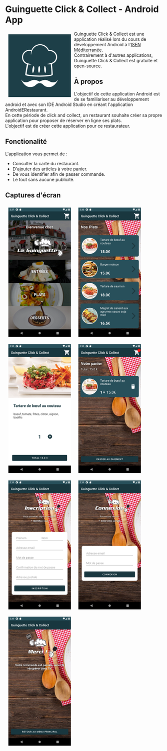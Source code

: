 # Guinguette Click & Collect - Android App

<img src="./src/main/res/drawable/logo.png" align="left" width="200" hspace="10" vspace="10">

Guinguette Click & Collect est une application réalisé lors du cours de développement Android à l'[ISEN Méditerranée](https://www.isen-mediterranee.fr/).  
Contrairement à d'autres applications, Guinguette Click & Collect est gratuite et open-source.

## À propos

L'objectif de cette application Android est de se familiariser au développement android et avec son IDE Android Studio en créant l'application AndroidERestaurant.  
En cette période de click and collect, un restaurant souhaite créer sa propre application pour proposer de réserver en ligne ses plats.  
L'objectif est de créer cette application pour ce restaurateur.

## Fonctionalité

L'application vous permet de :
- Consulter la carte du restaurant.
- D'ajouter des articles à votre panier.
- De vous identifier afin de passer commande.
- Le tout sans aucune publicité.

## Captures d'écran

[<img src="./screenshot/1.png" width="200" hspace="10" vspace="10">](/screenshot/1.png)
[<img src="./screenshot/2.png" width="200" hspace="10" vspace="10">](/screenshot/2.png)
[<img src="./screenshot/3.png" width="200" hspace="10" vspace="10">](/screenshot/3.png)
[<img src="./screenshot/4.png" width="200" hspace="10" vspace="10">](/screenshot/4.png)
[<img src="./screenshot/5.png" width="200" hspace="10" vspace="10">](/screenshot/5.png)
[<img src="./screenshot/6.png" width="200" hspace="10" vspace="10">](/screenshot/6.png)
[<img src="./screenshot/7.png" width="200" hspace="10" vspace="10">](/screenshot/7.png)

